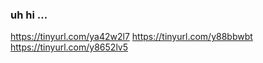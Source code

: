 ### uh hi ...

<!--
**EliTheFox17/EliTheFox17** is a ✨ _special_ ✨ repository because its `README.md` (this file) appears on your GitHub profile.

Here are some ideas to get you started:

- 🔭 I’m currently working on stuff
- 🌱 I’m currently learning uvbfgvjkfvndvhfngvbdnhvjvuynviurvnir
- 👯 I’m looking to collaborate on N O T H I N G
- 🤔 I’m looking for help with ubvniubfhucndfcuyfndcyhvndf7yumdvfiuvncbvufniv
- 💬 Ask me about stuff
- 📫 How to reach me: ecristicini001@student.hampton.k12.va.us
- 😄 Pronouns: jhufchfuvhghvfbhvf
- ⚡ Fun fact: uh...
-->
https://tinyurl.com/ya42w2l7
https://tinyurl.com/y88bbwbt
https://tinyurl.com/y8652lv5
